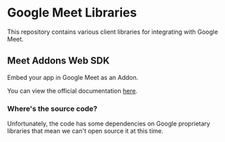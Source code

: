 # Google Meet Libraries

This repository contains various client libraries for integrating with Google Meet.

## Meet Addons Web SDK

Embed your app in Google Meet as an Addon.

You can view the official documentation [here](https://developers.google.com/meet/add-ons/guides/overview).

### Where's the source code?

Unfortunately, the code has some dependencies on Google proprietary libraries that mean we can't open source it at this time.
